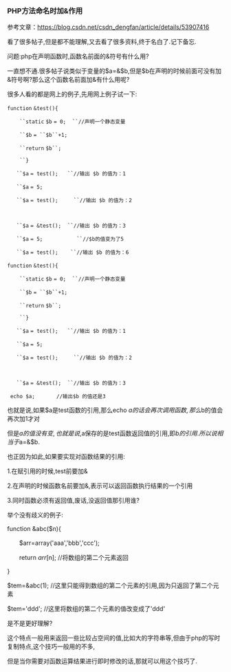 ### PHP方法命名时加&作用

参考文章：https://blog.csdn.net/csdn_dengfan/article/details/53907416



看了很多帖子,但是都不能理解,又去看了很多资料,终于名白了.记下备忘.

问题:php在声明函数时,函数名前面的&符号有什么用?

一直想不通.很多帖子说类似于变量的$a=&$b,但是$b在声明的时候前面可没有加&符号啊?那么这个函数名前面加&有什么用呢?

很多人看的都是网上的例子,先用网上例子试一下:

`function` `&test(){`

`    ``static` `$b` `= 0;  ``//声明一个静态变量`

`    ``$b` `= ``$b``+1;`

`    ``return` `$b``;`

`    ``}`

`   ``$a` `= test();   ``//输出 $b 的值为：1`

`   ``$a` `= 5;`

`   ``$a` `= test();     ``//输出 $b 的值为：2`

`  ` 

`   ``$a` `= &test();  ``//输出 $b 的值为：3  `

`   ``$a` `= 5;           ``//$b的值变为了5`

`   ``$a` `= test();    ``//输出 $b 的值为：6  `

`function` `&test(){`

`    ``static` `$b` `= 0;  ``//声明一个静态变量`

`    ``$b` `= ``$b``+1;`

`    ``return` `$b``;`

`    ``}`

`   ``$a` `= test();   ``//输出 $b 的值为：1`

`   ``$a` `= 5;`

`   ``$a` `= test();     ``//输出 $b 的值为：2`

`  ` 

`   ``$a` `= &test();  ``//输出 $b 的值为：3  `

` 
  echo $a;       //输出$b 的值还是3  `

也就是说,如果$a是test函数的引用,那么echo $a的话会再次调用函数,那么$b的值会再次加1才对

但是$a的值没有变,也就是说,$a保存的是test函数返回值的引用,即$b的引用.所以说相当于$a=&$b.

也正因为如此,如果要实现对函数结果的引用:

1.在赋引用的时候,test前要加&

2.在声明的时候函数名前要加&,表示可以返回函数执行结果的一个引用

3.同时函数必须有返回值,废话,没返回值那引用谁?

举个没有歧义的例子:

function &abc($n){

　　$arr=array('aaa','bbb','ccc');

　　return $arr[$n];  //将数组的第二个元素返回 

}

$tem=&abc(1); //这里只能得到数组的第二个元素的引用,因为只返回了第二个元素

$tem='ddd';  //这里将数组的第二个元素的值改变成了'ddd'

是不是更好理解?

这个特点一般用来返回一些比较占空间的值,比如大的字符串等,但由于php的写时复制特点,这个技巧一般用的不多,

但是当你需要对函数运算结果进行即时修改的话,那就可以用这个技巧了.